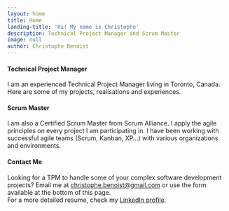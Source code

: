 ```yaml
---
layout: home
title: Home
landing-title: 'Hi! My name is Christophe'
description: Technical Project Manager and Scrum Master
image: null
author: Christophe Benoist
---
```

<h4>Technical Project Manager</h4>
I am an experienced Technical Project Manager living in Toronto, Canada. Here are some of my projects, realisations and experiences.

<h4>Scrum Master</h4>
I am also a Certified Scrum Master from Scrum Alliance. I apply the agile principles on every project I am participating in. I have been working with successful agile teams (Scrum, Kanban, XP...) with various organizations and environments.

<h4>Contact Me</h4>
Looking for a TPM to handle some of your complex software development projects? Email me at <a href="mailto:christophe.benoist@gmail.com">christophe.benoist@gmail.com</a> or use the form available at the bottom of this page.
<br>For a more detailed resume, check my <a href="https://www.linkedin.com/in/christophebenoist/" target="_blank">LinkedIn profile</a>.